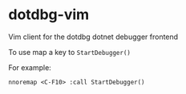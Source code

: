 # dotdbg-vim
Vim client for the dotdbg dotnet debugger frontend

To use map a key to `StartDebugger()`

For example:
```vim
nnoremap <C-F10> :call StartDebugger()
```
